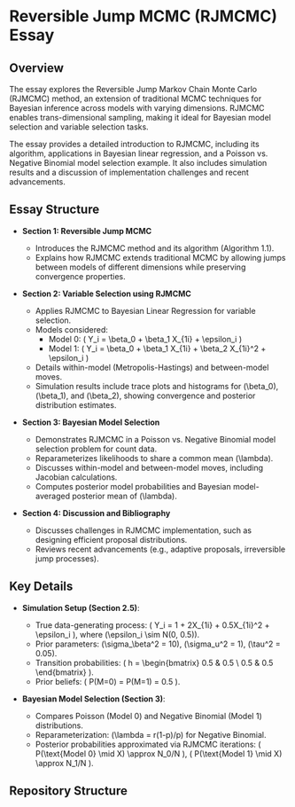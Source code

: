 # Reversible Jump MCMC (RJMCMC) Essay

## Overview
The essay explores the Reversible Jump Markov Chain Monte Carlo (RJMCMC) method, an extension of traditional MCMC techniques for Bayesian inference across models with varying dimensions. RJMCMC enables trans-dimensional sampling, making it ideal for Bayesian model selection and variable selection tasks.

The essay provides a detailed introduction to RJMCMC, including its algorithm, applications in Bayesian linear regression, and a Poisson vs. Negative Binomial model selection example. It also includes simulation results and a discussion of implementation challenges and recent advancements.

## Essay Structure
- **Section 1: Reversible Jump MCMC**
  - Introduces the RJMCMC method and its algorithm (Algorithm 1.1).
  - Explains how RJMCMC extends traditional MCMC by allowing jumps between models of different dimensions while preserving convergence properties.

- **Section 2: Variable Selection using RJMCMC**
  - Applies RJMCMC to Bayesian Linear Regression for variable selection.
  - Models considered:
    - Model 0: \( Y_i = \beta_0 + \beta_1 X_{1i} + \epsilon_i \)
    - Model 1: \( Y_i = \beta_0 + \beta_1 X_{1i} + \beta_2 X_{1i}^2 + \epsilon_i \)
  - Details within-model (Metropolis-Hastings) and between-model moves.
  - Simulation results include trace plots and histograms for \(\beta_0\), \(\beta_1\), and \(\beta_2\), showing convergence and posterior distribution estimates.

- **Section 3: Bayesian Model Selection**
  - Demonstrates RJMCMC in a Poisson vs. Negative Binomial model selection problem for count data.
  - Reparameterizes likelihoods to share a common mean \(\lambda\).
  - Discusses within-model and between-model moves, including Jacobian calculations.
  - Computes posterior model probabilities and Bayesian model-averaged posterior mean of \(\lambda\).

- **Section 4: Discussion and Bibliography**
  - Discusses challenges in RJMCMC implementation, such as designing efficient proposal distributions.
  - Reviews recent advancements (e.g., adaptive proposals, irreversible jump processes).

## Key Details
- **Simulation Setup (Section 2.5)**:
  - True data-generating process: \( Y_i = 1 + 2X_{1i} + 0.5X_{1i}^2 + \epsilon_i \), where \(\epsilon_i \sim N(0, 0.5)\).
  - Prior parameters: \(\sigma_\beta^2 = 10\), \(\sigma_u^2 = 1\), \(\tau^2 = 0.05\).
  - Transition probabilities: \( h = \begin{bmatrix} 0.5 & 0.5 \\ 0.5 & 0.5 \end{bmatrix} \).
  - Prior beliefs: \( P(M=0) = P(M=1) = 0.5 \).

- **Bayesian Model Selection (Section 3)**:
  - Compares Poisson (Model 0) and Negative Binomial (Model 1) distributions.
  - Reparameterization: \(\lambda = r(1-p)/p\) for Negative Binomial.
  - Posterior probabilities approximated via RJMCMC iterations: \( P(\text{Model 0} \mid X) \approx N_0/N \), \( P(\text{Model 1} \mid X) \approx N_1/N \).

## Repository Structure
